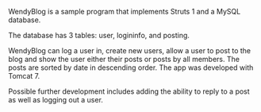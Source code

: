 WendyBlog is a sample program that implements Struts 1 and a MySQL database. 

The database has 3 tables: user, logininfo, and posting. 

WendyBlog can log a user in, create new users, allow a user to post to the blog and show the user either their posts or posts by all members. The posts are sorted by date in descending order. The app was developed with Tomcat 7. 

Possible further development includes adding the ability to reply to a post as well as logging out a user. 